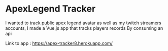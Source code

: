 # ApexLegend Tracker

I wanted to track public apex legend avatar as well as my twitch streamers accounts, I made a Vue.js app that tracks players records 
By consuming an api

Link to app : https://apex-tracker8.herokuapp.com/
